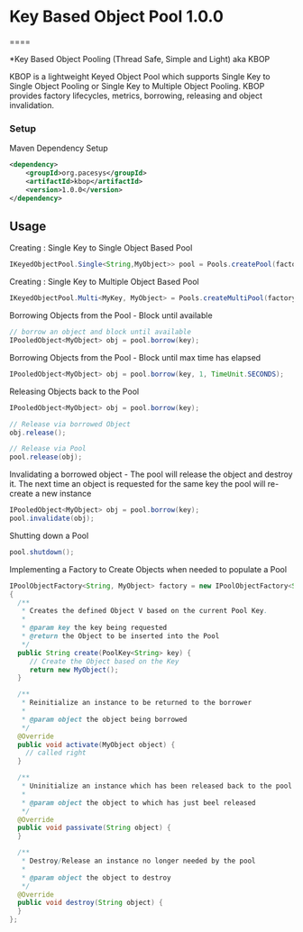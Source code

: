 # Key Based Object Pool 1.0.0
====

*Key Based Object Pooling (Thread Safe, Simple and Light) aka KBOP

KBOP is a lightweight Keyed Object Pool which supports Single Key to Single Object Pooling or Single Key to Multiple Object Pooling.  KBOP provides factory lifecycles, metrics, borrowing, releasing and object invalidation.

### Setup

Maven Dependency Setup

```xml
<dependency>
	<groupId>org.pacesys</groupId>
	<artifactId>kbop</artifactId>
	<version>1.0.0</version>
</dependency>
```

## Usage

Creating : Single Key to Single Object Based Pool
```java
IKeyedObjectPool.Single<String,MyObject>> pool = Pools.createPool(factory));
````

Creating : Single Key to Multiple Object Based Pool
```java
IKeyedObjectPool.Multi<MyKey, MyObject> = Pools.createMultiPool(factory, maxItemsPerKey)
````

Borrowing Objects from the Pool - Block until available
```java
// borrow an object and block until available
IPooledObject<MyObject> obj = pool.borrow(key);
````

Borrowing Objects from the Pool - Block until max time has elapsed
```java
IPooledObject<MyObject> obj = pool.borrow(key, 1, TimeUnit.SECONDS);
````

Releasing Objects back to the Pool
```java
IPooledObject<MyObject> obj = pool.borrow(key);

// Release via borrowed Object
obj.release();

// Release via Pool
pool.release(obj);
````

Invalidating a borrowed object - The pool will release the object and destroy it.  The next time
an object is requested for the same key the pool will re-create a new instance
```java
IPooledObject<MyObject> obj = pool.borrow(key);
pool.invalidate(obj);
````

Shutting down a Pool
```java
pool.shutdown();
````

Implementing a Factory to Create Objects when needed to populate a Pool
```java
IPoolObjectFactory<String, MyObject> factory = new IPoolObjectFactory<String, MyObject>() 
{
  /**
   * Creates the defined Object V based on the current Pool Key.
   *
   * @param key the key being requested
   * @return the Object to be inserted into the Pool
   */
  public String create(PoolKey<String> key) {
     // Create the Object based on the Key
     return new MyObject();
  }

  /**
   * Reinitialize an instance to be returned to the borrower
   *
   * @param object the object being borrowed
   */
  @Override
  public void activate(MyObject object) {
    // called right
  }

  /**
   * Uninitialize an instance which has been released back to the pool
   *
   * @param object the object to which has just beel released
   */
  @Override
  public void passivate(String object) {
  }

  /**
   * Destroy/Release an instance no longer needed by the pool
   *
   * @param object the object to destroy
   */
  @Override
  public void destroy(String object) {
  }
};
````
